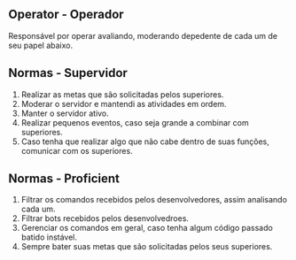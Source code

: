 ## Operator - Operador
Responsável por operar avaliando, moderando depedente de cada um de seu papel abaixo.


## Normas - Supervidor
<ol>
  <li>Realizar as metas que são solicitadas pelos superiores.</li>
 <li>Moderar o servidor e mantendi as atividades em ordem.</li>
 <li>Manter o servidor ativo.</li>
 <li>Realizar pequenos eventos, caso seja grande a combinar com superiores.</li>
 <li>Caso tenha que realizar algo que não cabe dentro de suas funções, comunicar com os superiores.</li>
 </ol>


## Normas - Proficient
<ol>
  <li>Filtrar os comandos recebidos pelos desenvolvedores, assim analisando cada um.</li>
  <li>Filtrar bots recebidos pelos desenvolvedroes.</li>
  <li>Gerenciar os comandos em geral, caso tenha algum código passado batido instável.</li>
  <li>Sempre bater suas metas que são solicitadas pelos seus superiores.</li>
</ol>
